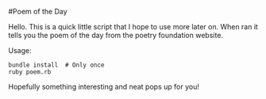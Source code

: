 #Poem of the Day

Hello. This is a quick little script that I hope to use more later on. When ran
it tells you the poem of the day from the poetry foundation website. 

Usage:

```
bundle install  # Only once
ruby poem.rb
```

Hopefully something interesting and neat pops up for you! 